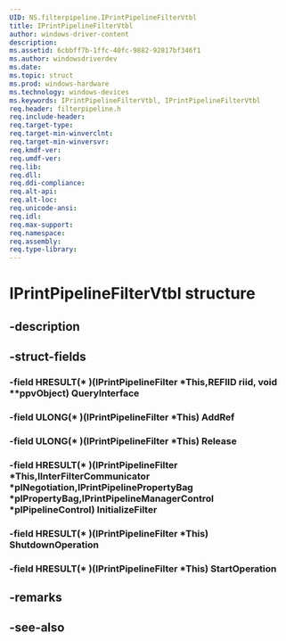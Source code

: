 ```yaml
---
UID: NS.filterpipeline.IPrintPipelineFilterVtbl
title: IPrintPipelineFilterVtbl
author: windows-driver-content
description: 
ms.assetid: 6cbbff7b-1ffc-40fc-9882-92817bf346f1
ms.author: windowsdriverdev
ms.date: 
ms.topic: struct
ms.prod: windows-hardware
ms.technology: windows-devices
ms.keywords: IPrintPipelineFilterVtbl, IPrintPipelineFilterVtbl
req.header: filterpipeline.h
req.include-header:
req.target-type:
req.target-min-winverclnt:
req.target-min-winversvr:
req.kmdf-ver:
req.umdf-ver:
req.lib:
req.dll:
req.ddi-compliance:
req.alt-api:
req.alt-loc:
req.unicode-ansi:
req.idl:
req.max-support:
req.namespace:
req.assembly:
req.type-library:
---
```


# IPrintPipelineFilterVtbl structure

## -description



## -struct-fields

### -field HRESULT(* )(IPrintPipelineFilter *This,REFIID riid, void **ppvObject) QueryInterface			
 	
### -field ULONG(* )(IPrintPipelineFilter *This) AddRef			
 	
### -field ULONG(* )(IPrintPipelineFilter *This) Release			
 	
### -field HRESULT(* )(IPrintPipelineFilter *This,IInterFilterCommunicator *pINegotiation,IPrintPipelinePropertyBag *pIPropertyBag,IPrintPipelineManagerControl *pIPipelineControl) InitializeFilter			
 	
### -field HRESULT(* )(IPrintPipelineFilter *This) ShutdownOperation			
 	
### -field HRESULT(* )(IPrintPipelineFilter *This) StartOperation			
 	
## -remarks

## -see-also
